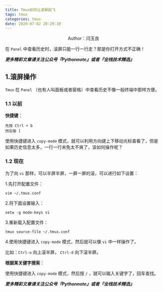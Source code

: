 ```yaml
---
title: Tmux如何让滚屏起飞
tags: tmux
categories: tmux
date: 2020-07-02 20:29:10
---
```


<center>Author：闫玉良</center>

在 `Panel` 中查看历史时，滚屏只能一行一行走？那是你打开方式不正确！

<!--more-->

***更多精彩文章请关注公众号『Pythonnote』或者『全栈技术精选』***

## 1.滚屏操作

`Tmux` 在 `Panel` （也有人叫面板或者窗格）中查看历史不像一般终端中那样方便。

### 1.1 以前

**快捷键**：

```shell 
先按 Ctrl + b
然后按 [
```

使用快捷键进入 `copy-mode` 模式，就可以利用方向键上下移动光标查看了，但是如果历史信息太多，一行一行未免太不爽了，该如何操作呢？

### 1.2 现在

为了向 `vi` 那样，可以半屏半屏，一屏一屏的滚，可以进行如下设置：

1.先打开配置文件：

```shell
vim ~/.tmux.conf
```

2.将下面设置输入：

```shell
setw -g mode-keys vi
```

3.重新载入配置文件：

```shell
tmux source-file ~/.tmux.conf
```

4.使用快捷键进入 `copy-mode` 模式，然后就可以像 `vi` 中一样操作了。

比如：`Ctrl-u` 向上滚半屏， `Ctrl-d` 向下滚半屏。

**根据某关键字搜索**：

使用快捷键进入 `copy-mode` 模式，然后按 `/` ，就可以输入关键字了，回车查找。



***更多精彩文章请关注公众号『Pythonnote』或者『全栈技术精选』***